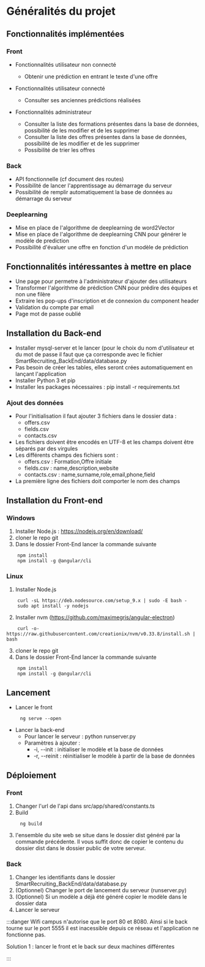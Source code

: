 # Généralités du projet

## Fonctionnalités implémentées

### Front

* Fonctionnalités utilisateur non connecté
    * Obtenir une prédiction en entrant le texte d'une offre

* Fonctionnalités utilisateur connecté
    * Consulter ses anciennes prédictions réalisées

* Fonctionnalités administrateur
    * Consulter la liste des formations présentes dans la base de données, possibilité de les modifier et de les supprimer
    * Consulter la liste des offres présentes dans la base de données, possibilité de les modifier et de les supprimer
    * Possibilité de trier les offres 

### Back 

* API fonctionnelle (cf document des routes)
* Possibilité de lancer l'apprentissage au démarrage du serveur
* Possibilité de remplir automatiquement la base de données au démarrage du serveur

### Deeplearning
* Mise en place de l'algorithme de deeplearning de word2Vector
* Mise en place de l'algorithme de deeplearning CNN pour générer le modèle de prediction
* Possibilité d'évaluer une offre en fonction d'un modèle de prédiction 

## Fonctionnalités intéressantes à mettre en place

* Une page pour permetre à l'administrateur d'ajouter des utilisateurs
* Transformer l'algorithme de prédiction CNN pour prédire des équipes et non une filère
* Extraire les pop-ups d'inscription et de connexion du component header
* Validation du compte par email
* Page mot de passe oublié

## Installation du Back-end

* Installer mysql-server et le lancer (pour le choix du nom d'utilisateur et du mot de passe il faut que ça corresponde avec le fichier SmartRecruiting_BackEnd/data/database.py
* Pas besoin de créer les tables, elles seront crées automatiquement en lançant l'application
* Installer Python 3 et pip
* Installer les packages nécessaires : pip install -r requirements.txt

### Ajout des données

* Pour l'initialisation il faut ajouter 3 fichiers dans le dossier data :
  * offers.csv
  * fields.csv
  * contacts.csv
* Les fichiers doivent être encodés en UTF-8 et les champs doivent être séparés par des virgules
* Les différents champs des fichiers sont :
  * offers.csv : Formation,Offre initiale
  * fields.csv : name,description,website
  * contacts.csv : name,surname,role,email,phone,field
* La première ligne des fichiers doit comporter le nom des champs

## Installation du Front-end

### Windows

1. Installer Node.js : https://nodejs.org/en/download/
2. cloner le repo git
3. Dans le dossier Front-End lancer la commande suivante
```shell
    npm install
    npm install -g @angular/cli
```


### Linux
1. Installer Node.js 
```shell
    curl -sL https://deb.nodesource.com/setup_9.x | sudo -E bash -
    sudo apt install -y nodejs
```
2. Installer nvm (https://github.com/maximegris/angular-electron)
```
    curl -o- https://raw.githubusercontent.com/creationix/nvm/v0.33.8/install.sh | bash

```
3. cloner le repo git
4. Dans le dossier Front-End lancer la commande suivante
```shell
    npm install
    npm install -g @angular/cli
```

## Lancement

* Lancer le front
```shell
     ng serve --open
```

* Lancer la back-end
   * Pour lancer le serveur : python runserver.py
   * Paramètres à ajouter :
     * -i, --init : initialiser le modèle et la base de données
     * -r, --reinit : réinitialiser le modèle à partir de la base de données

## Déploiement

### Front

1. Changer l'url de l'api dans src/app/shared/constants.ts
2. Build
```
     ng build
```
3. l'ensemble du site web se situe dans le dossier dist généré par la commande précédente. Il vous suffit donc de copier le contenu du dossier dist dans le dossier public de votre serveur.

### Back

1. Changer les identifiants dans le dossier SmartRecruiting_BackEnd/data/database.py
2. (Optionnel) Changer le port de lancement du serveur (runserver.py)
3. (Optionnel) Si un modèle a déjà été généré copier le modèle dans le dossier data
4. Lancer le serveur


:::danger
Wifi campus n'autorise que le port 80 et 8080. Ainsi si le back tourne sur le port 5555 il est inacessible depuis ce réseau et l'application ne fonctionne pas.

Solution 1 : lancer le front et le back sur deux machines différentes

:::
